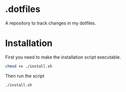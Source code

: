 # .dotfiles
A repository to track changes in my dotfiles.


# Installation

First you need to make the installation script executable.

```bash
chmod +x ./install.sh
```

Then run the script

```bash
./install.sh
```
